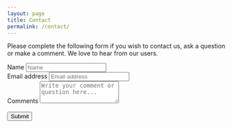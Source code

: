 ```yaml
---
layout: page
title: Contact
permalink: /contact/
---
```


Please complete the following form if you wish to contact us, ask a question or make a comment. We love to hear from our users.


<form action="//formspree.io/drawingclauses@gmail.com" method="POST">
  <div class="form-group">
    <label for="name">Name</label>
    <input type="text" name="name" class="form-control" id="name" placeholder="Name">
  </div>

  <div class="form-group">
    <label for="email">Email address</label>
    <input type="email" name="_replyto" class="form-control" id="email" placeholder="Email address">
  </div>
  
  <div>
    <label for="comments">Comments</label>
    <textarea type="text" name="comment" class="form-control" rows="3" placeholder="Write your comment or question here..."></textarea>
  </div>
  
  <br>
  
  <div>
    <button type="submit" value="Send" class="btn btn-primary">Submit</button>
  </div>
  
  
</form>